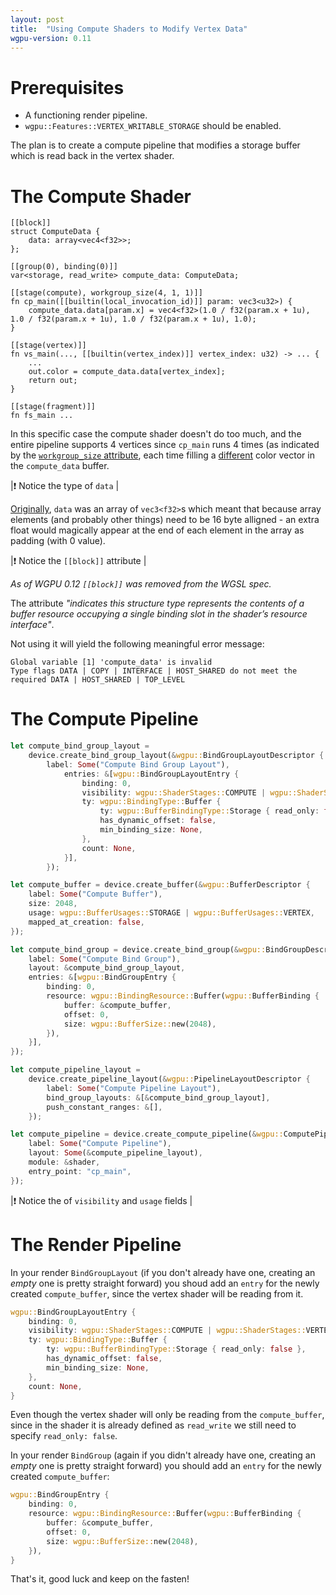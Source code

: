 ```yaml
---
layout: post
title:	"Using Compute Shaders to Modify Vertex Data"
wgpu-version: 0.11
---
```

# Prerequisites
- A functioning render pipeline.
- `wgpu::Features::VERTEX_WRITABLE_STORAGE` should be enabled.

The plan is to create a compute pipeline that modifies a storage buffer which is read back in the vertex shader.

# The Compute Shader
```wgsl
[[block]]
struct ComputeData {
	data: array<vec4<f32>>;
};

[[group(0), binding(0)]]
var<storage, read_write> compute_data: ComputeData;

[[stage(compute), workgroup_size(4, 1, 1)]]
fn cp_main([[builtin(local_invocation_id)]] param: vec3<u32>) {
	compute_data.data[param.x] = vec4<f32>(1.0 / f32(param.x + 1u), 1.0 / f32(param.x + 1u), 1.0 / f32(param.x + 1u), 1.0);
}

[[stage(vertex)]]
fn vs_main(..., [[builtin(vertex_index)]] vertex_index: u32) -> ... {
	...
	out.color = compute_data.data[vertex_index];
	return out;
}

[[stage(fragment)]]
fn fs_main ...
```

In this specific case the compute shader doesn't do too much, and the entire pipeline supports 4 vertices since `cp_main` runs 4 times (as indicated by the [`workgroup_size` attribute](https://www.w3.org/TR/WGSL/#attribute-workgroup_size), each time filling a [different](https://www.w3.org/TR/WGSL/#local-invocation-id) color vector in the `compute_data` buffer.

|❗ Notice the type of `data` |

[Originally](https://www.reddit.com/r/rust_gamedev/comments/rozcgr/wgsl_alignment_workarounds/), `data` was an array of `vec3<f32>`s which meant that because array elements (and probably other things) need to be 16 byte alligned - an extra float would magically appear at the end of each element in the array as padding (with 0 value).

|❗ Notice the `[[block]]` attribute |

_As of WGPU 0.12 `[[block]]` was removed from the WGSL spec._

The attribute _"indicates this structure type represents the contents of a buffer resource occupying a single binding slot in the shader’s resource interface"_.

Not using it will yield the following meaningful error message:
```console
Global variable [1] 'compute_data' is invalid
Type flags DATA | COPY | INTERFACE | HOST_SHARED do not meet the required DATA | HOST_SHARED | TOP_LEVEL
```

# The Compute Pipeline
```rust
let compute_bind_group_layout =
	device.create_bind_group_layout(&wgpu::BindGroupLayoutDescriptor {
		label: Some("Compute Bind Group Layout"),
			entries: &[wgpu::BindGroupLayoutEntry {
				binding: 0,
				visibility: wgpu::ShaderStages::COMPUTE | wgpu::ShaderStages::VERTEX,
				ty: wgpu::BindingType::Buffer {
					ty: wgpu::BufferBindingType::Storage { read_only: false },
					has_dynamic_offset: false,
					min_binding_size: None,
				},
				count: None,
			}],
		});

let compute_buffer = device.create_buffer(&wgpu::BufferDescriptor {
	label: Some("Compute Buffer"),
	size: 2048,
	usage: wgpu::BufferUsages::STORAGE | wgpu::BufferUsages::VERTEX,
	mapped_at_creation: false,
});

let compute_bind_group = device.create_bind_group(&wgpu::BindGroupDescriptor {
	label: Some("Compute Bind Group"),
	layout: &compute_bind_group_layout,
	entries: &[wgpu::BindGroupEntry {
		binding: 0,
		resource: wgpu::BindingResource::Buffer(wgpu::BufferBinding {
			buffer: &compute_buffer,
			offset: 0,
			size: wgpu::BufferSize::new(2048),
		}),
	}],
});

let compute_pipeline_layout =
	device.create_pipeline_layout(&wgpu::PipelineLayoutDescriptor {
		label: Some("Compute Pipeline Layout"),
		bind_group_layouts: &[&compute_bind_group_layout],
		push_constant_ranges: &[],
	});

let compute_pipeline = device.create_compute_pipeline(&wgpu::ComputePipelineDescriptor {
	label: Some("Compute Pipeline"),
	layout: Some(&compute_pipeline_layout),
	module: &shader,
	entry_point: "cp_main",
});
```

|❗ Notice the of `visibility` and `usage` fields |

# The Render Pipeline
In your render `BindGroupLayout` (if you don't already have one, creating an _empty_ one is pretty straight forward) you shoud add an `entry` for the newly created `compute_buffer`, since the vertex shader will be reading from it.

```rust
wgpu::BindGroupLayoutEntry {
	binding: 0,
	visibility: wgpu::ShaderStages::COMPUTE | wgpu::ShaderStages::VERTEX,
	ty: wgpu::BindingType::Buffer {
		ty: wgpu::BufferBindingType::Storage { read_only: false },
		has_dynamic_offset: false,
		min_binding_size: None,
	},
	count: None,
}
```

Even though the vertex shader will only be reading from the `compute_buffer`, since in the shader it is already defined as `read_write` we still need to specify `read_only: false`.

In your render `BindGroup` (again if you didn't already have one, creating an _empty_ one is pretty straight forward) you should add an `entry` for the newly created `compute_buffer`:
```rust
wgpu::BindGroupEntry {
	binding: 0,
	resource: wgpu::BindingResource::Buffer(wgpu::BufferBinding {
		buffer: &compute_buffer,
		offset: 0,
		size: wgpu::BufferSize::new(2048),
	}),
}
```

That's it, good luck and keep on the fasten!
